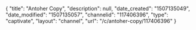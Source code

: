 {
    "title": "Antoher Copy",
    "description": null,
    "date_created": "1507135049",
    "date_modified": "1507135057",
    "channelid": "117406396",
    "type": "captivate",
    "layout": "channel",
    "url": "\/c\/antoher-copy\/117406396"
}